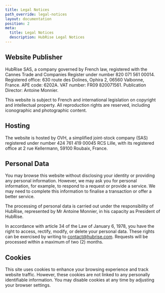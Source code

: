```yaml
---
title: Legal Notices
path_override: legal-notices
layout: documentation
position: 2
meta:
  title: Legal Notices
  description: HubRise Legal Notices
---
```


## Website Publisher

HubRise SAS, a company governed by French law, registered with the Cannes Trade and Companies Register under number 820 071 561 00014. Registered office: 630 route des Dolines, Ophira 2, 06560 Valbonne, France. APE code: 6202A. VAT number: FR09 820071561. Publication Director: Antoine Monnier.

This website is subject to French and international legislation on copyright and intellectual property. All reproduction rights are reserved, including iconographic and photographic content.

## Hosting

The website is hosted by OVH, a simplified joint-stock company (SAS) registered under number 424 761 419 00045 RCS Lille, with its registered office at 2 rue Kellermann, 59100 Roubaix, France.

## Personal Data

You may browse this website without disclosing your identity or providing any personal information. However, we may ask you for personal information, for example, to respond to a request or provide a service. We may need to complete this information to finalise a transaction or offer a better service.

The processing of personal data is carried out under the responsibility of HubRise, represented by Mr Antoine Monnier, in his capacity as President of HubRise.

In accordance with article 34 of the Law of January 6, 1978, you have the right to access, rectify, modify, or delete your personal data. These rights can be exercised by writing to contact@hubrise.com. Requests will be processed within a maximum of two (2) months.

## Cookies

This site uses cookies to enhance your browsing experience and track website traffic. However, these cookies are not linked to any personally identifiable information. You may disable cookies at any time by adjusting your browser settings.
